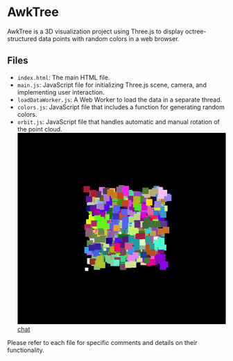 # AwkTree

AwkTree is a 3D visualization project using Three.js to display octree-structured data points with random colors in a web browser.

## Files
- `index.html`: The main HTML file.
- `main.js`: JavaScript file for initializing Three.js scene, camera, and implementing user interaction.
- `loadDataWorker.js`: A Web Worker to load the data in a separate thread.
- `colors.js`: JavaScript file that includes a function for generating random colors.
- `orbit.js`: JavaScript file that handles automatic and manual rotation of the point cloud.
<image>![v1](./v1.PNG)</image>
[chat](https://chat.openai.com/share/0361ca12-23f4-4c3f-a8db-d1701e27288b)

Please refer to each file for specific comments and details on their functionality.

